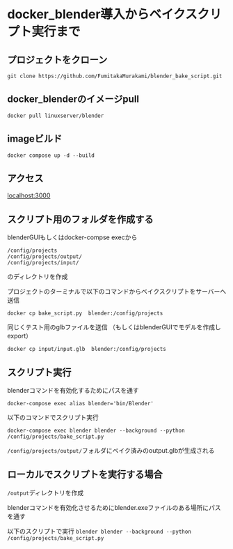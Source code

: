 # docker_blender導入からベイクスクリプト実行まで

## プロジェクトをクローン
```
git clone https://github.com/FumitakaMurakami/blender_bake_script.git
```

## docker_blenderのイメージpull

```
docker pull linuxserver/blender
```

## imageビルド
```
docker compose up -d --build
```

## アクセス
[localhost:3000](localhost:3000)

## スクリプト用のフォルダを作成する
blenderGUIもしくはdocker-compse execから
```
/config/projects
/config/projects/output/
/config/projects/input/
```
のディレクトリを作成

プロジェクトのターミナルで以下のコマンドからベイクスクリプトをサーバーへ送信

```
docker cp bake_script.py  blender:/config/projects
```

同じくテスト用のglbファイルを送信
（もしくはblenderGUIでモデルを作成しexport）
```
docker cp input/input.glb  blender:/config/projects
```

## スクリプト実行
blenderコマンドを有効化するためにパスを通す
```
docker-compose exec alias blender='bin/Blender'
```

以下のコマンドでスクリプト実行
```
docker-compose exec blender blender --background --python /config/projects/bake_script.py
```

`/config/projects/output/`フォルダにベイク済みのoutput.glbが生成される

## ローカルでスクリプトを実行する場合
`/output`ディレクトリを作成

blenderコマンドを有効化させるためにblender.exeファイルのある場所にパスを通す

以下のスクリプトで実行
`blender blender --background --python /config/projects/bake_script.py`
